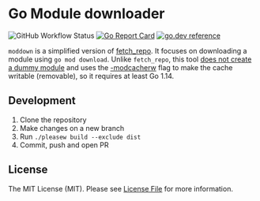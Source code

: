 # Go Module downloader

![GitHub Workflow Status](https://img.shields.io/github/workflow/status/sagikazarmark/moddown/CI?style=flat-square)
[![Go Report Card](https://goreportcard.com/badge/github.com/sagikazarmark/moddown?style=flat-square)](https://goreportcard.com/report/github.com/sagikazarmark/moddown)
[![go.dev reference](https://img.shields.io/badge/go.dev-reference-007d9c?logo=go&logoColor=white&style=flat-square)](https://pkg.go.dev/mod/github.com/sagikazarmark/moddown)

`moddown` is a simplified version of [fetch_repo](https://github.com/bazelbuild/bazel-gazelle/tree/5c00b77/cmd/fetch_repo).
It focuses on downloading a module using `go mod download`.
Unlike `fetch_repo`, this tool [does not create a dummy module](https://github.com/golang/go/issues/29522)
and uses the [-modcacherw](https://golang.org/doc/go1.14#go-flags) flag to make the cache writable (removable),
so it requires at least Go 1.14.


## Development

1. Clone the repository
1. Make changes on a new branch
1. Run `./pleasew build --exclude dist`
1. Commit, push and open PR


## License

The MIT License (MIT). Please see [License File](LICENSE) for more information.
